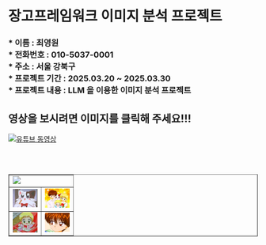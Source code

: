 
<h1> 장고프레임워크 이미지 분석 프로젝트 </h1>

<h3>
* 이름 : 최영원 <br>
* 전화번호 : 010-5037-0001 <br>
* 주소 : 서울 강북구 <br>
* 프로젝트 기간 : 2025.03.20 ~ 2025.03.30 <br>
* 프로젝트 내용 : LLM 을 이용한 이미지 분석 프로젝트   <br>
</h3>


<h2> 영상을 보시려면 이미지를 클릭해 주세요!!! </h2> 

[![유튜브 동영상](https://github.com/majustory/DjangoProject/blob/master/static/img/main.jpg?raw=true)](https://www.youtube.com/watch?v=cgz6o06AQPE)

<br> <br>

<table border=1  width=100%>
<tr  >
  
  <td colspan="2" > <img src="https://github.com/majustory/DjangoProject/blob/master/readme/0.JPG?raw=true"  />  </td>
  
</tr>
  
<tr>
  <td  > <img src="https://github.com/hjk-hjk/flask/blob/master/ridmi/baba.PNG?raw=true" width=50 />  </td>
  
  <td  > <img src="https://github.com/hjk-hjk/flask/blob/master/ridmi/ddd.PNG?raw=true" width=50 />  </td>
</tr>  

<tr>
  <td  > <img src="https://github.com/hjk-hjk/flask/blob/master/ridmi/ruda.PNG?raw=true" width=50 />  </td>
  
  <td  > <img src="https://github.com/hjk-hjk/flask/blob/master/ridmi/uni.PNG?raw=true" width=50 />  </td>
</tr>  

</table>

